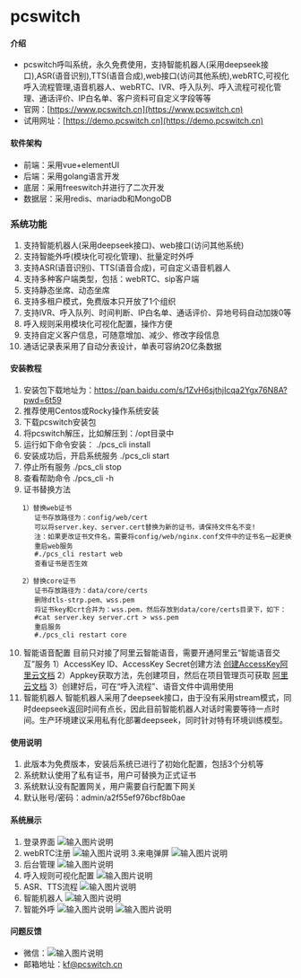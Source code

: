 # pcswitch

#### 介绍

- pcswitch呼叫系统，永久免费使用，支持智能机器人(采用deepseek接口),ASR(语音识别),TTS(语音合成),web接口(访问其他系统),webRTC,可视化呼入流程管理,语音机器人、webRTC、IVR、呼入队列、呼入流程可视化管理、通话评价、IP白名单、客户资料可自定义字段等等
- 官网：[https://www.pcswitch.cn](https://www.pcswitch.cn)
- 试用网址：[https://demo.pcswitch.cn](https://demo.pcswitch.cn)


#### 软件架构

- 前端：采用vue+elementUI
- 后端：采用golang语言开发
- 底层：采用freeswitch并进行了二次开发
- 数据层：采用redis、mariadb和MongoDB


### 系统功能
1. 支持智能机器人(采用deepseek接口)、web接口(访问其他系统)
2. 支持智能外呼(模块化可视化管理)、批量定时外呼
3. 支持ASR(语音识别)、TTS(语音合成)，可自定义语音机器人
4. 支持多种客户端类型，包括：webRTC、sip客户端
5. 支持静态坐席、动态坐席
6. 支持多租户模式，免费版本只开放了1个组织
7. 支持IVR、呼入队列、时间判断、IP白名单、通话评价、异地号码自动加拨0等
8. 呼入规则采用模块化可视化配置，操作方便
9. 支持自定义客户信息，可随意增加、减少、修改字段信息
10. 通话记录表采用了自动分表设计，单表可容纳20亿条数据

#### 安装教程
1. 安装包下载地址为：https://pan.baidu.com/s/1ZvH6sjthjIcqa2Ygx76N8A?pwd=6t59
2. 推荐使用Centos或Rocky操作系统安装
3. 下载pcswitch安装包
4. 将pcswitch解压，比如解压到：/opt目录中
5. 运行如下命令安装：
   ./pcs_cli install
6. 安装成功后，开启系统服务
   ./pcs_cli start
7. 停止所有服务
   ./pcs_cli stop
8. 查看帮助命令
   ./pcs_cli -h
9. 证书替换方法

```
   1）替换web证书
      证书存放路径为：config/web/cert
      可以将server.key、server.cert替换为新的证书，请保持文件名不变! 
      注：如果更改证书文件名，需要将config/web/nginx.conf文件中的证书名一起更换
      重启web服务
      #./pcs_cli restart web
      查看证书是否生效

   2）替换core证书
      证书存放路径为：data/core/certs
      删除dtls-strp.pem、wss.pem
      将证书key和crt合并为：wss.pem，然后存放到data/core/certs目录下，如下：
      #cat server.key server.crt > wss.pem
      重启服务
      #./pcs_cli restart core

```
10. 智能语音配置
    目前只对接了阿里云智能语音，需要开通阿里云“智能语音交互”服务
    1）AccessKey ID、AccessKey Secret创建方法
     [创建AccessKey阿里云文档](https://help.aliyun.com/zh/ram/user-guide/create-an-accesskey-pair?spm=a2c4g.11186623.help-menu-28625.d_2_6_0.72f52c6aBsQZDH)
    2）Appkey获取方法，先创建项目，然后在项目管理页可获取
     [阿里云文档](https://help.aliyun.com/zh/isi/getting-started/manage-projects?spm=a2c4g.11186623.help-menu-30413.d_1_1.54f220d0aZccXv)
    3）创建好后，可在“呼入流程”、语音文件中调用使用
11. 智能机器人
    智能机器人采用了deepseek接口，由于没有采用stream模式，同时deepseek返回时间有点长，因此目前智能机器人对话时需要等待一点时间。生产环境建议采用私有化部署deepseek，同时针对特有环境训练模型。

#### 使用说明

1.  此版本为免费版本，安装后系统已进行了初始化配置，包括3个分机等
2.  系统默认使用了私有证书，用户可替换为正式证书
3.  系统默认没有配置网关，用户需要自行配置下网关
4.  默认账号/密码：admin/a2f55ef976bcf8b0ae

#### 系统展示
1. 登录界面
![输入图片说明](images/logon.png)
2. webRTC注册
![输入图片说明](images/front.png)
3.来电弹屏
![输入图片说明](images/ringing.png)
4. 后台管理
![输入图片说明](images/backend.png)
5. 呼入规则可视化配置
![输入图片说明](images/base.png)
6. ASR、TTS流程
![输入图片说明](images/asrtts.png)
7. 智能机器人
![输入图片说明](images/robot.png)
8. 智能外呼
![输入图片说明](images/intellcallout.png)
![输入图片说明](images/intellcalloutflow.png)

#### 问题反馈

- 微信：![输入图片说明](images/wx.png)
- 邮箱地址：kf@pcswitch.cn


